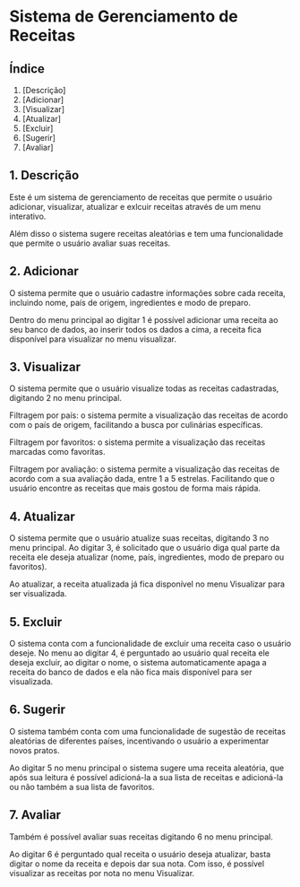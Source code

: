 # Sistema de Gerenciamento de Receitas

## Índice

1. [Descrição]
2. [Adicionar]
3. [Visualizar]
4. [Atualizar]
5. [Excluir]
6. [Sugerir]
7. [Avaliar]

## 1. Descrição

Este é um sistema de gerenciamento de receitas que permite o usuário adicionar, visualizar, atualizar e exlcuir receitas através de um menu interativo.

Além disso o sistema sugere receitas aleatórias e tem uma funcionalidade que permite o usuário avaliar suas receitas.

## 2. Adicionar

O sistema permite que o usuário cadastre informações sobre cada receita, incluindo nome, país de origem, ingredientes e modo de preparo.

Dentro do menu principal ao digitar 1 é possível adicionar uma receita ao seu banco de dados, ao inserir todos os dados a cima, a receita fica disponível para visualizar no menu visualizar.

## 3. Visualizar

O sistema permite que o usuário visualize todas as receitas cadastradas, digitando 2 no menu principal.

Filtragem por país: o sistema permite a visualização das receitas de acordo com o país de origem, facilitando a busca por culinárias específicas.

Filtragem por favoritos: o sistema permite a visualização das receitas marcadas como favoritas.

Filtragem por avaliação: o sistema permite a visualização das receitas de acordo com a sua avaliação dada, entre 1 a 5 estrelas. Facilitando que o usuário encontre as receitas que mais gostou de forma mais rápida.

## 4. Atualizar

O sistema permite que o usuário atualize suas receitas, digitando 3 no menu principal. Ao digitar 3, é solicitado que o usuário diga qual parte da receita ele deseja atualizar (nome, país, ingredientes, modo de preparo ou favoritos).

Ao atualizar, a receita atualizada já fica disponível no menu Visualizar para ser visualizada.

## 5. Excluir

O sistema conta com a funcionalidade de excluir uma receita caso o usuário deseje. No menu ao digitar 4, é perguntado ao usuário qual receita ele deseja excluir, ao digitar o nome, o sistema automaticamente apaga a receita do banco de dados e ela não fica mais disponível para ser visualizada.

## 6. Sugerir

O sistema também conta com uma funcionalidade de sugestão de receitas aleatórias de diferentes países, incentivando o usuário a
experimentar novos pratos.

Ao digitar 5 no menu principal o sistema sugere uma receita aleatória, que após sua leitura é possível adicioná-la a sua lista de receitas e adicioná-la ou não também a sua lista de favoritos.

## 7. Avaliar

Também é possível avaliar suas receitas digitando 6 no menu principal.

Ao digitar 6 é perguntado qual receita o usuário deseja atualizar, basta digitar o nome da receita e depois dar sua nota. Com isso, é possível visualizar as receitas por nota no menu Visualizar.